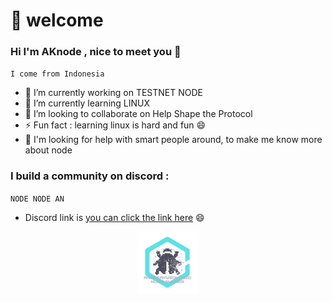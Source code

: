 # 👋 welcome

### Hi I'm AKnode , nice to meet you 👋
`I come from Indonesia`

- 🔭 I’m currently working on TESTNET NODE
- 🌱 I’m currently learning LINUX
- 👯 I’m looking to collaborate on Help Shape the Protocol
- ⚡ Fun fact : learning linux is hard and fun 😄
- 🤔 I'm looking for help with smart people around, to make me know more about node

### I build a community on discord :
 `NODE NODE AN`
- Discord link is [you can click the link here](https://discord.gg/mSecguCyht) 😄

<p align="center">
  <img height="100" height="auto" src="https://github.com/AKnode/rekapan-node/blob/main/img/Radtek2.png">
</p>
